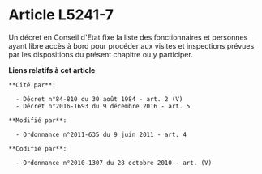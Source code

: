 # Article L5241-7

Un décret en Conseil d'Etat fixe la liste des fonctionnaires et personnes ayant libre accès à bord pour procéder aux visites
et inspections prévues par les dispositions du présent chapitre ou y participer.

**Liens relatifs à cet article**

	**Cité par**:

	  - Décret n°84-810 du 30 août 1984 - art. 2 (V)
	  - Décret n°2016-1693 du 9 décembre 2016 - art. 5

	**Modifié par**:

	  - Ordonnance n°2011-635 du 9 juin 2011 - art. 4

	**Codifié par**:

	  - Ordonnance n°2010-1307 du 28 octobre 2010 - art. (V)
